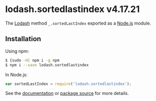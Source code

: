 # lodash.sortedlastindex v4.17.21

The [Lodash](https://lodash.com/) method `_.sortedLastIndex` exported as a [Node.js](https://nodejs.org/) module.

## Installation

Using npm:
```bash
$ {sudo -H} npm i -g npm
$ npm i --save lodash.sortedlastindex
```

In Node.js:
```js
var sortedLastIndex = require('lodash.sortedlastindex');
```

See the [documentation](https://lodash.com/docs#sortedLastIndex) or [package source](https://github.com/lodash/lodash/blob/4.17.21-npm-packages/lodash.sortedlastindex) for more details.
